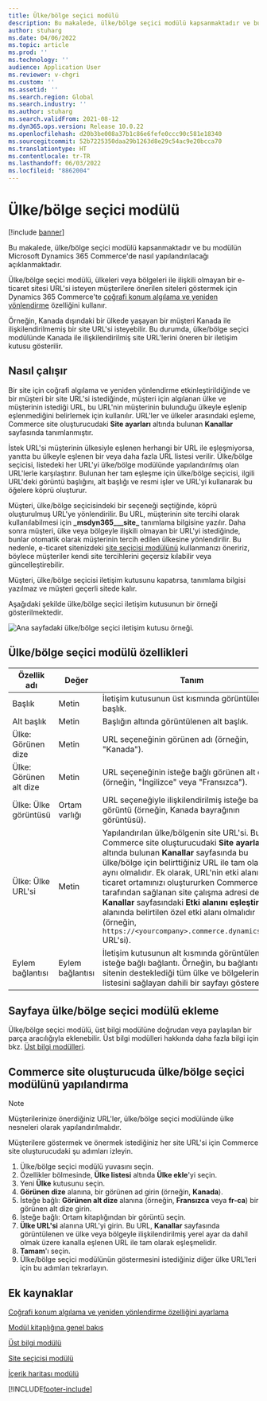 ```yaml
---
title: Ülke/bölge seçici modülü
description: Bu makalede, ülke/bölge seçici modülü kapsanmaktadır ve bu modülün Microsoft Dynamics 365 Commerce'de nasıl yapılandırılacağı açıklanmaktadır.
author: stuharg
ms.date: 04/06/2022
ms.topic: article
ms.prod: ''
ms.technology: ''
audience: Application User
ms.reviewer: v-chgri
ms.custom: ''
ms.assetid: ''
ms.search.region: Global
ms.search.industry: ''
ms.author: stuharg
ms.search.validFrom: 2021-08-12
ms.dyn365.ops.version: Release 10.0.22
ms.openlocfilehash: d20b3be008a37b1c86e6fefe0ccc90c581e18340
ms.sourcegitcommit: 52b7225350daa29b1263d8e29c54ac9e20bcca70
ms.translationtype: HT
ms.contentlocale: tr-TR
ms.lasthandoff: 06/03/2022
ms.locfileid: "8862004"
---
```

# <a name="countryregion-picker-module"></a>Ülke/bölge seçici modülü

[!include [banner](includes/banner.md)]

Bu makalede, ülke/bölge seçici modülü kapsanmaktadır ve bu modülün Microsoft Dynamics 365 Commerce'de nasıl yapılandırılacağı açıklanmaktadır.

Ülke/bölge seçici modülü, ülkeleri veya bölgeleri ile ilişkili olmayan bir e-ticaret sitesi URL'si isteyen müşterilere önerilen siteleri göstermek için Dynamics 365 Commerce'te [coğrafi konum algılama ve yeniden yönlendirme](geo-detection-redirection.md) özelliğini kullanır.

Örneğin, Kanada dışındaki bir ülkede yaşayan bir müşteri Kanada ile ilişkilendirilmemiş bir site URL'si isteyebilir. Bu durumda, ülke/bölge seçici modülünde Kanada ile ilişkilendirilmiş site URL'lerini öneren bir iletişim kutusu gösterilir. 

## <a name="how-it-works"></a>Nasıl çalışır

Bir site için coğrafi algılama ve yeniden yönlendirme etkinleştirildiğinde ve bir müşteri bir site URL'si istediğinde, müşteri için algılanan ülke ve müşterinin istediği URL, bu URL'nin müşterinin bulunduğu ülkeyle eşlenip eşlenmediğini belirlemek için kullanılır. URL'ler ve ülkeler arasındaki eşleme, Commerce site oluşturucudaki **Site ayarları** altında bulunan **Kanallar** sayfasında tanımlanmıştır. 

İstek URL'si müşterinin ülkesiyle eşlenen herhangi bir URL ile eşleşmiyorsa, yanıtta bu ülkeyle eşlenen bir veya daha fazla URL listesi verilir. Ülke/bölge seçicisi, listedeki her URL'yi ülke/bölge modülünde yapılandırılmış olan URL'lerle karşılaştırır. Bulunan her tam eşleşme için ülke/bölge seçicisi, ilgili URL'deki görüntü başlığını, alt başlığı ve resmi işler ve URL'yi kullanarak bu öğelere köprü oluşturur.

Müşteri, ülke/bölge seçicisindeki bir seçeneği seçtiğinde, köprü oluşturulmuş URL'ye yönlendirilir. Bu URL, müşterinin site tercihi olarak kullanılabilmesi için **\_msdyn365\_\_\_site\_** tanımlama bilgisine yazılır. Daha sonra müşteri, ülke veya bölgeyle ilişkili olmayan bir URL'yi istediğinde, bunlar otomatik olarak müşterinin tercih edilen ülkesine yönlendirilir. Bu nedenle, e-ticaret sitenizdeki [site seçicisi modülünü](site-selector.md) kullanmanızı öneririz, böylece müşteriler kendi site tercihlerini geçersiz kılabilir veya güncelleştirebilir. 

Müşteri, ülke/bölge seçicisi iletişim kutusunu kapatırsa, tanımlama bilgisi yazılmaz ve müşteri geçerli sitede kalır. 

Aşağıdaki şekilde ülke/bölge seçici iletişim kutusunun bir örneği gösterilmektedir.

![Ana sayfadaki ülke/bölge seçici iletişim kutusu örneği.](./media/Geo_country-region-module-insitu.png)

## <a name="countryregion-picker-module-properties"></a>Ülke/bölge seçici modülü özellikleri

| Özellik adı              | Değer       | Tanım                                                  |
| -------------------------- | ----------- | ------------------------------------------------------------ |
| Başlık                    | Metin        | İletişim kutusunun üst kısmında görüntülenen başlık.       |
| Alt başlık                 | Metin        | Başlığın altında görüntülenen alt başlık.               |
| Ülke: Görünen dize    | Metin        | URL seçeneğinin görünen adı (örneğin, "Kanada").   |
| Ülke: Görünen alt dize | Metin        | URL seçeneğinin isteğe bağlı görünen alt dizesi (örneğin, "İngilizce" veya "Fransızca"). |
| Ülke: Ülke görüntüsü     | Ortam varlığı | URL seçeneğiyle ilişkilendirilmiş isteğe bağlı görüntü (örneğin, Kanada bayrağının görüntüsü). |
| Ülke: Ülke URL'si       | Metin        | Yapılandırılan ülke/bölgenin site URL'si. Bu URL, Commerce site oluşturucudaki **Site ayarları** altında bulunan **Kanallar** sayfasında bu ülke/bölge için belirttiğiniz URL ile tam olarak aynı olmalıdır. Ek olarak, URL'nin etki alanı, e-ticaret ortamınızı oluştururken Commerce tarafından sağlanan site çalışma adresi değil, **Kanallar** sayfasındaki **Etki alanını eşleştir** alanında belirtilen özel etki alanı olmalıdır (örneğin, `https://<yourcompany>.commerce.dynamics.com/` URL'si). |
| Eylem bağlantısı                | Eylem bağlantısı | İletişim kutusunun alt kısmında görüntülenen isteğe bağlı bağlantı. Örneğin, bu bağlantı sitenin desteklediği tüm ülke ve bölgelerin listesini sağlayan dahili bir sayfayı gösterebilir. |

## <a name="add-a-countryregion-picker-module-to-a-page"></a>Sayfaya ülke/bölge seçici modülü ekleme

Ülke/bölge seçici modülü, üst bilgi modülüne doğrudan veya paylaşılan bir parça aracılığıyla eklenebilir. Üst bilgi modülleri hakkında daha fazla bilgi için bkz. [Üst bilgi modülleri](author-header-module.md).

## <a name="configure-the-countryregion-picker-module-in-commerce-site-builder"></a>Commerce site oluşturucuda ülke/bölge seçici modülünü yapılandırma

> [!NOTE]
> Müşterilerinize önerdiğiniz URL'ler, ülke/bölge seçici modülünde ülke nesneleri olarak yapılandırılmalıdır.

Müşterilere göstermek ve önermek istediğiniz her site URL'si için Commerce site oluşturucudaki şu adımları izleyin.

1. Ülke/bölge seçici modülü yuvasını seçin.
1. Özellikler bölmesinde, **Ülke listesi** altında **Ülke ekle**'yi seçin.
1. Yeni **Ülke** kutusunu seçin.
1. **Görünen dize** alanına, bir görünen ad girin (örneğin, **Kanada**).
1. İsteğe bağlı: **Görünen alt dize** alanına (örneğin, **Fransızca** veya **fr-ca**) bir görünen alt dize girin.
1. İsteğe bağlı: Ortam kitaplığından bir görüntü seçin.
1. **Ülke URL'si** alanına URL'yi girin. Bu URL, **Kanallar** sayfasında görüntülenen ve ülke veya bölgeyle ilişkilendirilmiş yerel ayar da dahil olmak üzere kanalla eşlenen URL ile tam olarak eşleşmelidir. 
1. **Tamam**'ı seçin.
1. Ülke/bölge seçici modülünün göstermesini istediğiniz diğer ülke URL'leri için bu adımları tekrarlayın.

## <a name="additional-resources"></a>Ek kaynaklar

[Coğrafi konum algılama ve yeniden yönlendirme özelliğini ayarlama](geo-detection-redirection.md)

[Modül kitaplığına genel bakış](starter-kit-overview.md)

[Üst bilgi modülü](author-header-module.md)

[Site seçicisi modülü](site-selector.md)

[İçerik haritası modülü](add-breadcrumb.md)

[!INCLUDE[footer-include](../includes/footer-banner.md)]
